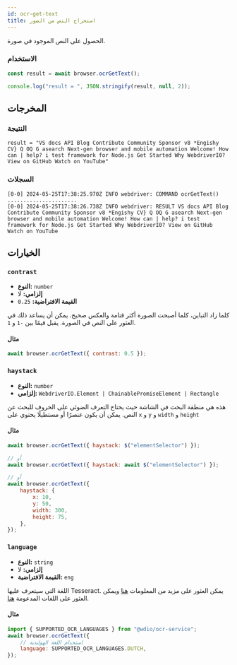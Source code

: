 ```yaml
---
id: ocr-get-text
title: استخراج النص من الصور
---
```


الحصول على النص الموجود في صورة.

### الاستخدام

```js
const result = await browser.ocrGetText();

console.log("result = ", JSON.stringify(result, null, 2));
```

## المخرجات

### النتيجة

```logs
result = "VS docs API Blog Contribute Community Sponsor v8 *Engishy CV} Q OQ G asearch Next-gen browser and mobile automation Welcome! How can | help? i test framework for Node.js Get Started Why WebdriverI0? View on GitHub Watch on YouTube"
```

### السجلات

```log
[0-0] 2024-05-25T17:38:25.970Z INFO webdriver: COMMAND ocrGetText()
......................
[0-0] 2024-05-25T17:38:26.738Z INFO webdriver: RESULT VS docs API Blog Contribute Community Sponsor v8 *Engishy CV} Q OQ G asearch Next-gen browser and mobile automation Welcome! How can | help? i test framework for Node.js Get Started Why WebdriverI0? View on GitHub Watch on YouTube
```

## الخيارات

### `contrast`

-   **النوع:** `number`
-   **إلزامي:** لا
-   **القيمة الافتراضية:** `0.25`

كلما زاد التباين، كلما أصبحت الصورة أكثر قتامة والعكس صحيح. يمكن أن يساعد ذلك في العثور على النص في الصورة. يقبل قيمًا بين `-1` و `1`.

#### مثال

```js
await browser.ocrGetText({ contrast: 0.5 });
```

### `haystack`

-   **النوع:** `number`
-   **إلزامي:** `WebdriverIO.Element | ChainablePromiseElement | Rectangle`

هذه هي منطقة البحث في الشاشة حيث يحتاج التعرف الضوئي على الحروف للبحث عن النص. يمكن أن يكون عنصرًا أو مستطيلًا يحتوي على `x` و `y` و `width` و `height`

#### مثال

```js
await browser.ocrGetText({ haystack: $("elementSelector") });

// أو
await browser.ocrGetText({ haystack: await $("elementSelector") });

// أو
await browser.ocrGetText({
    haystack: {
        x: 10,
        y: 50,
        width: 300,
        height: 75,
    },
});
```

### `language`

-   **النوع:** `string`
-   **إلزامي:** لا
-   **القيمة الافتراضية:** `eng`

اللغة التي سيتعرف عليها Tesseract. يمكن العثور على مزيد من المعلومات [هنا](https://tesseract-ocr.github.io/tessdoc/Data-Files-in-different-versions) ويمكن العثور على اللغات المدعومة [هنا](https://github.com/webdriverio/visual-testing/blob/main/packages/ocr-service/src/utils/constants.ts).

#### مثال

```js
import { SUPPORTED_OCR_LANGUAGES } from "@wdio/ocr-service";
await browser.ocrGetText({
    // استخدام اللغة الهولندية
    language: SUPPORTED_OCR_LANGUAGES.DUTCH,
});
```